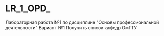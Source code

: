 # LR_1_OPD_
Лабораторная работа №1 по дисциплине "Основы профессиональной деятельности" Вариант №1 Получить список кафедр ОмГТУ
